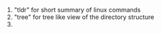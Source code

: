 1. "tldr" for short summary of linux commands
2. "tree" for tree like view of the directory structure
3. 
